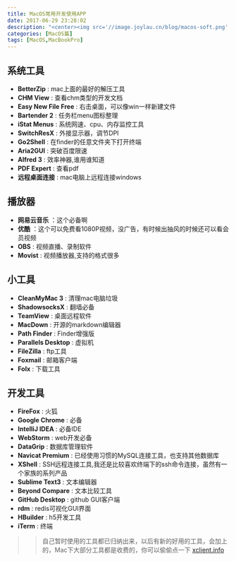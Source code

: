 ```yaml
---
title: MacOS常用开发使用APP
date: 2017-06-29 23:28:02
description: "<center><img src='//image.joylau.cn/blog/macos-soft.png' alt='MacOS-Soft'></center><br>记录一下自己常用的APP，以防不时之需"
categories: [MacOS篇]
tags: [MacOS,MacBookPro]
---
```


<!-- more -->

## 系统工具
- **BetterZip** : mac上面的最好的解压工具
- **CHM View** : 查看chm类型的开发文档
- **Easy New File Free** : 右击桌面，可以像win一样新建文件
- **Bartender 2** : 任务栏menu图标整理
- **iStat Menus** : 系统网速、cpu、内存监控工具
- **SwitchResX** : 外接显示器，调节DPI
- **Go2Shell** : 在finder的任意文件夹下打开终端
- **Aria2GUI** : 突破百度限速
- **Alfred 3** : 效率神器,谁用谁知道
- **PDF Expert** : 查看pdf
- **远程桌面连接** : mac电脑上远程连接windows

## 播放器
- **网易云音乐** ：这个必备啊
- **优酷** ：这个可以免费看1080P视频，没广告，有时候出抽风的时候还可以看会员视频
- **OBS** : 视频直播、录制软件
- **Movist** : 视频播放器,支持的格式很多


## 小工具
- **CleanMyMac 3** : 清理mac电脑垃圾
- **ShadowsocksX** : 翻墙必备
- **TeamView** : 桌面远程软件
- **MacDown** : 开源的markdown编辑器
- **Path Finder** : Finder增强版
- **Parallels Desktop** : 虚拟机
- **FileZilla** : ftp工具
- **Foxmail** : 邮箱客户端
- **Folx** : 下载工具


## 开发工具
- **FireFox** : 火狐
- **Google Chrome** : 必备
- **IntelliJ IDEA** : 必备IDE
- **WebStorm** : web开发必备
- **DataGrip** : 数据库管理软件
- **Navicat Premium** : 已经使用习惯的MySQL连接工具，也支持其他数据库
- **XShell** : SSH远程连接工具,我还是比较喜欢终端下的ssh命令连接，虽然有一个家族的系列产品
- **Sublime Text3** : 文本编辑器
- **Beyond Compare** : 文本比较工具
- **GitHub Desktop** : github GUI客户端
- **rdm** : redis可视化GUI界面
- **HBuilder** : h5开发工具
- **iTerm** : 终端


>> 自己暂时使用的工具都已归纳出来，以后有新的好用的工具，会加上的，Mac下大部分工具都是收费的，你可以偷偷点一下 [xclient.info](http://xclient.info/s/)